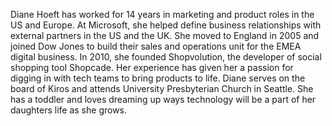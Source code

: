 ﻿---
name: Diane Hoeft
description: 
picture: diane_hoeft.jpg
---

Diane Hoeft has worked for 14 years in marketing and product roles in the US and Europe. At Microsoft, she helped define business relationships with external partners in the US and the UK. She moved to England in 2005 and joined Dow Jones to build their sales and operations unit for the EMEA digital business. In 2010, she founded Shopvolution, the developer of social shopping tool Shopcade.  Her experience has given her a passion for digging in with tech teams to bring products to life.  Diane serves on the board of Kiros and attends University Presbyterian Church in Seattle.  She has a toddler and loves dreaming up ways technology will be a part of her daughters life as she grows.  




